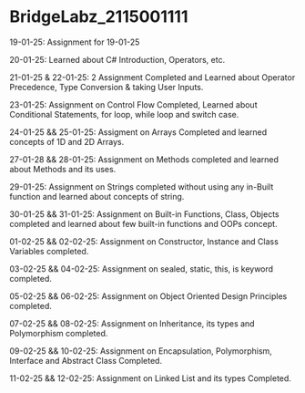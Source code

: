 # BridgeLabz_2115001111

19-01-25:
	Assignment for 19-01-25

20-01-25:
	Learned about C# Introduction, Operators, etc.

21-01-25 & 22-01-25:
	2 Assignment Completed and Learned about Operator Precedence, Type Conversion & taking User Inputs. 

23-01-25:
	Assignment on Control Flow Completed, Learned about Conditional Statements, for loop, while loop and switch case.

24-01-25 && 25-01-25:
	Assigment on Arrays Completed and learned concepts of 1D and 2D Arrays.

27-01-28 && 28-01-25:
	Assignment on Methods completed and learned about Methods and its uses.

29-01-25:
	Assignment on Strings completed without using any in-Built function and learned about concepts of string.

30-01-25 && 31-01-25:
	Assignment on Built-in Functions, Class, Objects completed and learned about few built-in functions and OOPs concept. 

01-02-25 && 02-02-25:
	Assignment on Constructor, Instance and Class Variables completed. 

03-02-25 && 04-02-25:
	Assignment on sealed, static, this, is keyword completed.

05-02-25 && 06-02-25:
	Assignment on Object Oriented Design Principles completed.

07-02-25 && 08-02-25:
	Assignment on Inheritance, its types and Polymorphism completed.

09-02-25 && 10-02-25:
	Assignment on Encapsulation, Polymorphism, Interface and Abstract Class Completed.

11-02-25 && 12-02-25:
	Assignment on Linked List and its types Completed.
